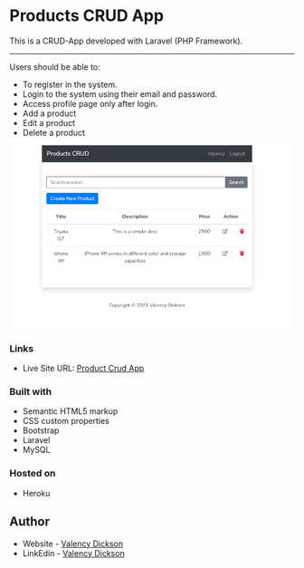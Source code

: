 # Products CRUD App 

This is a CRUD-App developed with Laravel (PHP Framework).

---
Users should be able to:

- To register in the system.
- Login to the system using their email and password.
- Access profile page only after login.
- Add a product 
- Edit a product
- Delete a product

<img src="https://github.com/valencydickson/crud-app-laravel/blob/main/screenshot.PNG" alt="register-page" width="600px"/>


### Links

- Live Site URL: [Product Crud App](https://valency-crud-app.herokuapp.com/)

### Built with

- Semantic HTML5 markup
- CSS custom properties
- Bootstrap
- Laravel
- MySQL

### Hosted on
- Heroku

## Author

- Website - [Valency Dickson](https://valencydickson.xyz/)
- LinkEdin - [Valency Dickson](https://www.linkedin.com/in/valency-dickson-0a7754125/)
